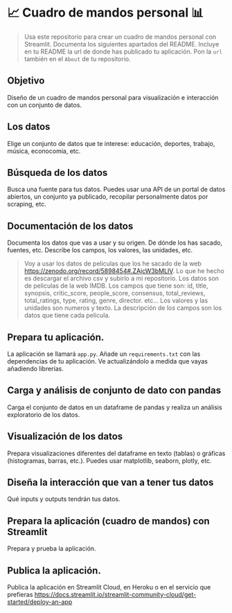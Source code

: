 # 📈 Cuadro de mandos personal 📊
 
> Usa este repositorio para crear un cuadro de mandos personal con Streamlit. Documenta los siguientes apartados del README.
> Incluye en tu README la url de donde has publicado tu aplicación. Pon la `url` también en el `About` de tu repositorio.

## Objetivo
Diseño de un cuadro de mandos personal para visualización e interacción con un conjunto de datos.

## Los datos
Elige un conjunto de datos que te interese: educación, deportes, trabajo, música, econocomía, etc. 

## Búsqueda de los datos
Busca una fuente para tus datos. Puedes usar una API de un portal de datos abiertos, un conjunto ya publicado, recopilar personalmente datos por scraping, etc.

## Documentación de los datos
Documenta los datos que vas a usar y su origen. De dónde los has sacado, fuentes, etc. Describe los campos, los valores, las unidades, etc.

> Voy a usar los datos de peliculas que los he sacado de la web https://zenodo.org/record/5898454#.ZAjcW3bMLIV. Lo que he hecho es descargar el archivo csv y subirlo a mi repositorio. Los datos son de peliculas de la web IMDB. Los campos que tiene son: id, title, synopsis, critic_score, people_score, consensus, total_reviews, total_ratings, type, rating, genre, director. etc... Los valores y las unidades son numeros y texto.
La descripción de los campos son los datos que tiene cada pelicula.

## Prepara tu aplicación.
La aplicación se llamará `app.py`. Añade un `requirements.txt` con las dependencias de tu aplicación. Ve actualizándolo a medida que vayas añadiendo librerías.

## Carga y análisis de conjunto de dato con pandas
Carga el conjunto de datos en un dataframe de pandas y realiza un análisis exploratorio de los datos.

## Visualización de los datos
Prepara visualizaciones diferentes del dataframe en texto (tablas) o gráficas (histogramas, barras, etc.). Puedes usar matplotlib, seaborn, plotly, etc.

## Diseña la interacción que van a tener tus datos
Qué inputs y outputs tendrán tus datos. 

## Prepara la aplicación (cuadro de mandos) con Streamlit
Prepara y prueba la aplicación.

## Publica la aplicación.
Publica la aplicación en Streamlit Cloud, en Heroku o en el servicio que prefieras https://docs.streamlit.io/streamlit-community-cloud/get-started/deploy-an-app
